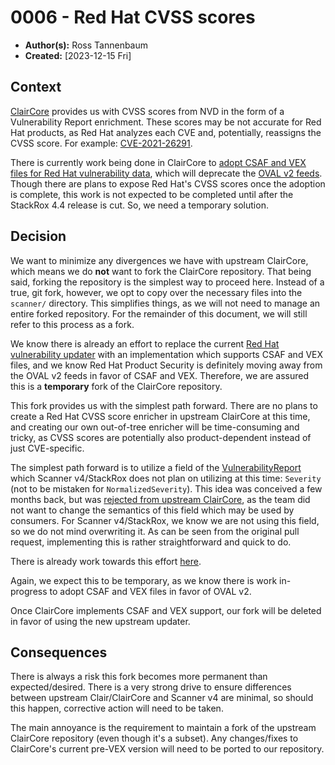 # 0006 - Red Hat CVSS scores

- **Author(s):** Ross Tannenbaum
- **Created:** [2023-12-15 Fri]

## Context

[ClairCore](https://github.com/quay/claircore) provides us with CVSS scores from NVD in the form of a Vulnerability Report enrichment.
These scores may be not accurate for Red Hat products, as Red Hat analyzes each CVE and, potentially,
reassigns the CVSS score. For example: [CVE-2021-26291](https://access.redhat.com/security/cve/CVE-2021-26291).

There is currently work being done in ClairCore to [adopt CSAF and VEX files for Red Hat vulnerability data](https://www.redhat.com/en/blog/vulnerability-exploitability-exchange-vex-beta-files-now-available),
which will deprecate the [OVAL v2 feeds](https://access.redhat.com/security/data/oval/v2/). Though there are plans to
expose Red Hat's CVSS scores once the adoption is complete, this work is not expected to be completed until after
the StackRox 4.4 release is cut. So, we need a temporary solution.

## Decision

We want to minimize any divergences we have with upstream ClairCore, which means we do **not** want to fork
the ClairCore repository. That being said, forking the repository is the simplest way to proceed here.
Instead of a true, git fork, however, we opt to copy over the necessary files into the `scanner/` directory.
This simplifies things, as we will not need to manage an entire forked repository. For the remainder of this document,
we will still refer to this process as a fork.

We know there is already an effort to replace the current [Red Hat vulnerability updater](https://github.com/quay/claircore/blob/v1.5.20/rhel/updaterset.go)
with an implementation which supports CSAF and VEX files, and we know Red Hat Product Security is definitely moving away from
the OVAL v2 feeds in favor of CSAF and VEX. Therefore, we are assured this is a **temporary** fork of the ClairCore repository.

This fork provides us with the simplest path forward. There are no plans to create a Red Hat CVSS score enricher in
upstream ClairCore at this time, and creating our own out-of-tree enricher will be time-consuming and tricky, as
CVSS scores are potentially also product-dependent instead of just CVE-specific.

The simplest path forward is to utilize a field of the [VulnerabilityReport](https://github.com/quay/claircore/blob/v1.5.20/vulnerabilityreport.go)
which Scanner v4/StackRox does not plan on utilizing at this time: `Severity` (not to be mistaken for `NormalizedSeverity`).
This idea was conceived a few months back, but was [rejected from upstream ClairCore](https://github.com/quay/claircore/pull/919),
as the team did not want to change the semantics of this field which may be used by consumers. For Scanner v4/StackRox,
we know we are not using this field, so we do not mind overwriting it. As can be seen from the original pull request,
implementing this is rather straightforward and quick to do.

There is already work towards this effort [here](https://github.com/stackrox/stackrox/pull/9112).

Again, we expect this to be temporary, as we know there is work in-progress to adopt CSAF and VEX files in favor of OVAL v2.

Once ClairCore implements CSAF and VEX support, our fork will be deleted in favor of using the new upstream updater.

## Consequences

There is always a risk this fork becomes more permanent than expected/desired. There is a very strong drive to ensure
differences between upstream Clair/ClairCore and Scanner v4 are minimal, so should this happen, corrective action will
need to be taken.

The main annoyance is the requirement to maintain a fork of the upstream ClairCore repository (even though it's a subset).
Any changes/fixes to ClairCore's current pre-VEX version will need to be ported to our repository.
